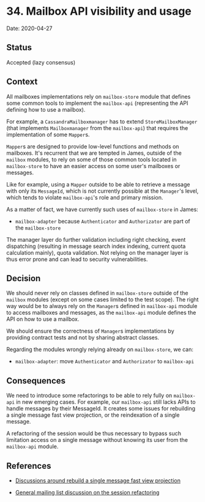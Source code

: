# 34. Mailbox API visibility and usage

Date: 2020-04-27

## Status

Accepted (lazy consensus)

## Context

All mailboxes implementations rely on `mailbox-store` module that defines some common tools to implement the `mailbox-api`
(representing the API defining how to use a mailbox). 

For example, a `CassandraMailboxmanager` has to extend `StoreMailboxManager` (that implements `Mailboxmanager` from the 
`mailbox-api`) that requires the implementation of some `Mapper`s.

`Mapper`s are designed to provide low-level functions and methods on mailboxes. It's recurrent that we are tempted in 
James, outside of the `mailbox` modules, to rely on some of those common tools located in `mailbox-store` to have an 
easier access on some user's mailboxes or messages. 

Like for example, using a `Mapper` outside to be able to retrieve a message with only its `MessageId`, which is not 
currently possible at the `Manager`'s level, which tends to violate `mailbox-api`'s role and primary mission.

As a matter of fact, we have currently such uses of `mailbox-store` in James:

* `mailbox-adapter` because `Authenticator` and `Authorizator` are part of the `mailbox-store`

The manager layer do further validation including right checking, event dispatching (resulting in message search index 
indexing, current quota calculation mainly), quota validation. Not relying on the manager layer is thus error prone 
and can lead to security vulnerabilities.

## Decision

We should never rely on classes defined in `mailbox-store` outside of the `mailbox` modules (except on some cases 
limited to the test scope). The right way would be to always rely on the `Manager`s defined in `mailbox-api` module to 
access mailboxes and messages, as the `mailbox-api` module defines the API on how to use a mailbox.

We should ensure the correctness of `Manager`s implementations by providing contract tests and not by sharing abstract 
classes.

Regarding the modules wrongly relying already on `mailbox-store`, we can:

* `mailbox-adapter`: move `Authenticator` and `Authorizator` to `mailbox-api`

## Consequences

We need to introduce some refactorings to be able to rely fully on `mailbox-api` in new emerging cases. For example, 
our `mailbox-api` still lacks APIs to handle messages by their MessageId. It 
creates some issues for rebuilding a single message fast view projection, or the reindexation of a single message.

A refactoring of the session would be thus necessary to bypass such limitation access on a single message without 
knowing its user from the `mailbox-api` module. 

## References

* [Discussions around rebuild a single message fast view projection](https://github.com/linagora/james-project/pull/3035#discussion_r363684700)

* [General mailing list discussion on the session refactoring](https://www.mail-archive.com/server-dev@james.apache.org/msg64120.html)
